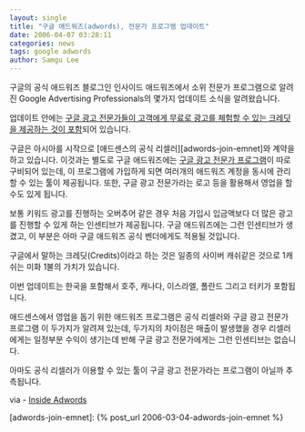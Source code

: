 ```yaml
---
layout: single
title: "구글 애드워즈(adwords), 전문가 프로그램 업데이트"
date: 2006-04-07 03:28:11
categories: news
tags: google adwords
author: Samgu Lee
---
```


구글의 공식 애드워즈 블로그인 인사이드 애드워즈에서 소위 전문가 프로그램으로 알려진 Google Advertising Professionals의 몇가지 업데이트 소식을 알려왔습니다.

업데이트 안에는 [구글 광고 전문가들이 고객에게 무료로 광고를 체험할 수 있는 크레딧을 제공하는 것이 포함](http://adwords.blogspot.com/2006/04/international-adwords-update-more.html)되어 있습니다.

구글은 아시아를 시작으로 [애드센스의 공식 리셀러][adwords-join-emnet]와 계약을 하고 있습니다. 이것과는 별도로 구글 애드워즈에는 [구글 광고 전문가 프로그램](https://adwords.google.com/select/ProfessionalWelcome?ctx=awblog&sourceid=awo&subid=US-ET-AWB-040606_4)이 따로 구비되어 있는데, 이 프로그램에 가입하게 되면 여러개의 애드워즈 계정을 동시에 관리할 수 있는 툴이 제공됩니다. 또한, 구글 광고 전문가라는 로고 등을 활용해서 영업을 할 수도 있게 됩니다.

보통 키워드 광고를 진행하는 오버추어 같은 경우 처음 가입시 입금액보다 더 많은 광고를 진행할 수 있게 하는 인센티브가 제공됩니다. 구글 애드워즈에는 그런 인센티브가 생겼고, 이 부분은 아마 구글 애드워즈 공식 벤더에게도 적용될 것입니다.

구글에서 말하는 크레딧(Credits)이라고 하는 것은 일종의 사이버 캐쉬같은 것으로 1캐쉬는 미화 1불의 가치가 있습니다.

이번 업데이트는 한국을 포함해서 호주, 캐나다, 이스라엘, 폴란드 그리고 터키가 포함됩니다.

애드센스에서 영업을 돕기 위한 애드워즈 프로그램은 공식 리셀러와 구글 광고 전문가 프로그램 이 두가지가 알려져 있는데, 두가지의 차이점은 매출이 발생했을 경우 리셀러에게는 일정부분 수익이 생기는데 반해 구글 광고 전문가에게는 그런 인센티브는 없습니다.

아마도 공식 리셀러가 이용할 수 있는 툴이 구글 광고 전문가라는 프로그램이 아닐까 추측됩니다.

via - [Inside Adwords](http://adwords.blogspot.com/2006/04/international-adwords-update-more.html)

[adwords-join-emnet]: {% post_url 2006-03-04-adwords-join-emnet %}
